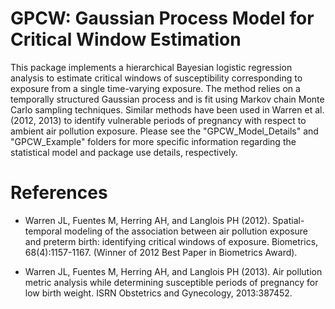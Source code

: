 # GPCW: Gaussian Process Model for Critical Window Estimation

This package implements a hierarchical Bayesian logistic regression analysis to estimate critical windows of susceptibility corresponding to exposure from a single time-varying exposure. The method relies on a temporally structured Gaussian process and is fit using Markov chain Monte Carlo sampling techniques. Similar methods have been used in Warren et al. (2012, 2013) to identify vulnerable periods of pregnancy with respect to ambient air pollution exposure. Please see the "GPCW_Model_Details" and "GPCW_Example" folders for more specific information regarding the statistical model and package use details, respectively.

# References
* Warren JL, Fuentes M, Herring AH, and Langlois PH (2012). Spatial-temporal modeling of the association between air pollution exposure and preterm birth: identifying critical windows of exposure. Biometrics, 68(4):1157-1167. (Winner of 2012 Best Paper in Biometrics Award).

* Warren JL, Fuentes M, Herring AH, and Langlois PH (2013). Air pollution metric analysis while determining susceptible periods of pregnancy for low birth weight. ISRN Obstetrics and Gynecology, 2013:387452.

